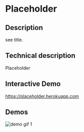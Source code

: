 # Placeholder

## Description

see title.

## Technical description

Placeholder

## Interactive Demo

https://placeholder.herokuapp.com

## Demos

![demo gif 1](../master/gifys/placeholder.gif)
